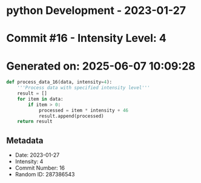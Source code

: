﻿# python Development - 2023-01-27
# Commit #16 - Intensity Level: 4
# Generated on: 2025-06-07 10:09:28
```python
def process_data_16(data, intensity=4):
    '''Process data with specified intensity level'''
    result = []
    for item in data:
        if item > 0:
            processed = item * intensity + 46
            result.append(processed)
    return result
```
## Metadata
- Date: 2023-01-27
- Intensity: 4
- Commit Number: 16
- Random ID: 287386543
